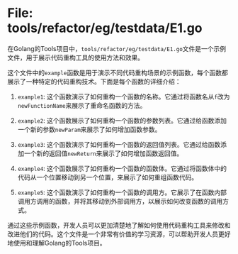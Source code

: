 # File: tools/refactor/eg/testdata/E1.go

在Golang的Tools项目中，`tools/refactor/eg/testdata/E1.go`文件是一个示例文件，用于展示代码重构工具的使用方法和效果。

这个文件中的`example`函数是用于演示不同代码重构场景的示例函数，每个函数都展示了一种特定的代码重构技术。下面是每个函数的详细介绍：

1. `example1`: 这个函数演示了如何重构一个函数的名称。它通过将函数名从`f`改为`newFunctionName`来展示了重命名函数的方法。

2. `example2`: 这个函数展示了如何重构一个函数的参数列表。它通过给函数添加一个新的参数`newParam`来展示了如何增加函数参数。

3. `example3`: 这个函数演示了如何重构一个函数的返回值列表。它通过给函数添加一个新的返回值`newReturn`来展示了如何增加函数返回值。

4. `example4`: 这个函数展示了如何重构一个函数的函数体。它通过将函数体中的代码从一个位置移动到另一个位置，来展示了如何重组函数代码。

5. `example5`: 这个函数演示了如何重构一个函数的调用方。它展示了在函数内部调用方调用的函数，并将其移动到外部调用方，以展示如何改变函数的调用方式。

通过这些示例函数，开发人员可以更加清楚地了解如何使用代码重构工具来修改和改进他们的代码。这个文件是一个非常有价值的学习资源，可以帮助开发人员更好地使用和理解Golang的Tools项目。

